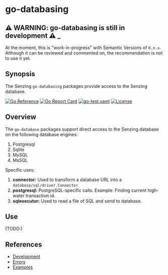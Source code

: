 # go-databasing

## :warning: WARNING: go-databasing is still in development :warning: _

At the moment, this is "work-in-progress" with Semantic Versions of `0.n.x`.
Although it can be reviewed and commented on,
the recommendation is not to use it yet.

## Synopsis

The Senzing `go-databasing` packages provide access to the Senzing database.

[![Go Reference](https://pkg.go.dev/badge/github.com/senzing/go-databasing.svg)](https://pkg.go.dev/github.com/senzing/go-databasing)
[![Go Report Card](https://goreportcard.com/badge/github.com/senzing/go-databasing)](https://goreportcard.com/report/github.com/senzing/go-databasing)
[![go-test.yaml](https://github.com/Senzing/go-databasing/actions/workflows/go-test.yaml/badge.svg)](https://github.com/Senzing/go-databasing/actions/workflows/go-test.yaml)
[![License](https://img.shields.io/badge/License-Apache2-brightgreen.svg)](https://github.com/Senzing/go-databasing/blob/main/LICENSE)

## Overview

The `go-database` packages support direct access to the Senzing database on the following database engines:

1. Postgresql
1. Sqlite
1. MySQL
1. MsSQL

Specific uses:

1. **connector:**  Used to transform a database URL into a `database/sql/driver.Connector`
1. **postgresql:**  PostgreSQL-specific calls.  Example: Finding current high-water transaction id.
1. **sqlexecutor:** Used to read a file of SQL and send to database.

## Use

(TODO:)

## References

- [Development](docs/development.md)
- [Errors](docs/errors.md)
- [Examples](docs/examples.md)
